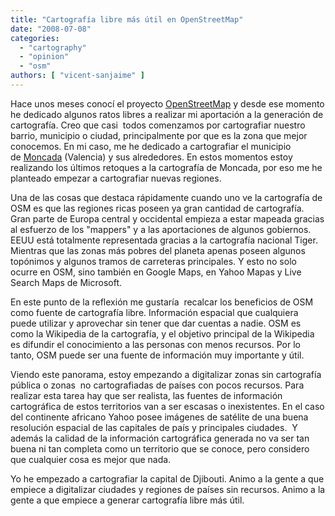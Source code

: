 ```yaml
---
title: "Cartografía libre más útil en OpenStreetMap"
date: "2008-07-08"
categories: 
  - "cartography"
  - "opinion"
  - "osm"
authors: [ "vicent-sanjaime" ]
---
```


Hace unos meses conocí el proyecto [OpenStreetMap](http://www.openstreetmap.org/) y desde ese momento he dedicado algunos ratos libres a realizar mi aportación a la generación de cartografía. Creo que casi  todos comenzamos por cartografiar nuestro barrio, municipio o ciudad, principalmente por que es la zona que mejor conocemos. En mi caso, me he dedicado a cartografiar el municipio de [Moncada](http://www.openstreetmap.org/?lat=39.5528&lon=-0.3954&zoom=14&layers=B00FT) (Valencia) y sus alrededores. En estos momentos estoy realizando los últimos retoques a la cartografía de Moncada, por eso me he planteado empezar a cartografiar nuevas regiones.

Una de las cosas que destaca rápidamente cuando uno ve la cartografía de OSM es que las regiones ricas poseen ya gran cantidad de cartografía. Gran parte de Europa central y occidental empieza a estar mapeada gracias al esfuerzo de los "mappers" y a las aportaciones de algunos gobiernos. EEUU está totalmente representada gracias a la cartografía nacional Tiger.  Mientras que las zonas más pobres del planeta apenas poseen algunos topónimos y algunos tramos de carreteras principales. Y esto no solo ocurre en OSM, sino también en Google Maps, en Yahoo Mapas y Live Search Maps de Microsoft.

En este punto de la reflexión me gustaría  recalcar los beneficios de OSM como fuente de cartografía libre. Información espacial que cualquiera puede utilizar y aprovechar sin tener que dar cuentas a nadie. OSM es como la Wikipedia de la cartografía, y el objetivo principal de la Wikipedia es difundir el conocimiento a las personas con menos recursos. Por lo tanto, OSM puede ser una fuente de información muy importante y útil.

Viendo este panorama, estoy empezando a digitalizar zonas sin cartografía pública o zonas  no cartografiadas de países con pocos recursos. Para realizar esta tarea hay que ser realista, las fuentes de información cartográfica de estos territorios van a ser escasas o inexistentes. En el caso del continente africano Yahoo posee imágenes de satélite de una buena resolución espacial de las capitales de país y principales ciudades.  Y además la calidad de la información cartográfica generada no va ser tan buena ni tan completa como un territorio que se conoce, pero considero que cualquier cosa es mejor que nada.

Yo he empezado a cartografiar la capital de Djibouti. Animo a la gente a que empiece a digitalizar ciudades y regiones de países sin recursos. Animo a la gente a que empiece a generar cartografía libre más útil.
